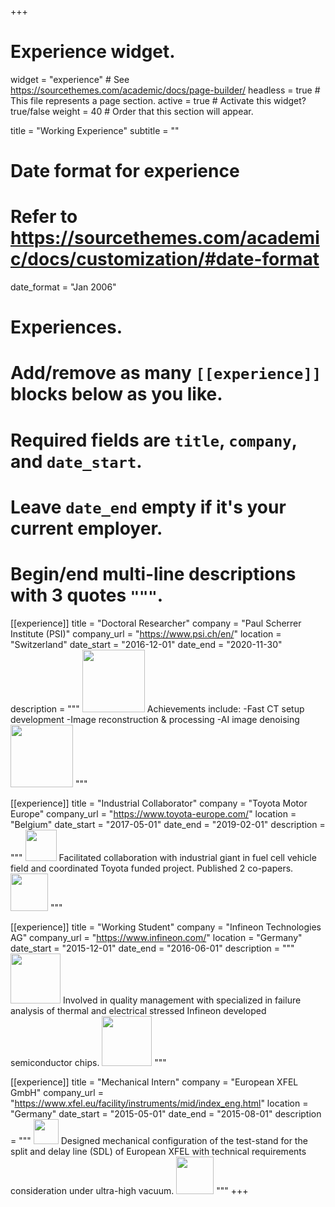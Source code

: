 +++
# Experience widget.
widget = "experience"  # See https://sourcethemes.com/academic/docs/page-builder/
headless = true  # This file represents a page section.
active = true  # Activate this widget? true/false
weight = 40  # Order that this section will appear.

title = "Working Experience"
subtitle = ""

# Date format for experience
#   Refer to https://sourcethemes.com/academic/docs/customization/#date-format
date_format = "Jan 2006"

# Experiences.
#   Add/remove as many `[[experience]]` blocks below as you like.
#   Required fields are `title`, `company`, and `date_start`.
#   Leave `date_end` empty if it's your current employer.
#   Begin/end multi-line descriptions with 3 quotes `"""`.
[[experience]]
  title = "Doctoral Researcher"
  company = "Paul Scherrer Institute (PSI)"
  company_url = "https://www.psi.ch/en/"
  location = "Switzerland"
  date_start = "2016-12-01"
  date_end = "2020-11-30"
  description = """
  <img src="http://tiger.web.psi.ch/PSI-Logo_narrow.jpg" width="100">
  Achievements include:
  -Fast CT setup development
  -Image reconstruction & processing
  -AI image denoising
  <img src="http://tiger.web.psi.ch/PSI-Logo_narrow.jpg" width="100">
  """

[[experience]]
  title = "Industrial Collaborator"
  company = "Toyota Motor Europe"
  company_url = "https://www.toyota-europe.com/"
  location = "Belgium"
  date_start = "2017-05-01"
  date_end = "2019-02-01"
  description = """
  <img src="https://tammauto.com/wp-content/uploads/2017/11/toyota.png" width="50">
  Facilitated collaboration with industrial giant in fuel cell vehicle field and coordinated Toyota funded project. Published 2 co-papers.
  <img src="https://tammauto.com/wp-content/uploads/2017/11/toyota.png" width="60">
  """

[[experience]]
  title = "Working Student"
  company = "Infineon Technologies AG"
  company_url = "https://www.infineon.com/"
  location = "Germany"
  date_start = "2015-12-01"
  date_end = "2016-06-01"
  description = """
  <img src="https://upload.wikimedia.org/wikipedia/commons/thumb/b/bb/Infineon-Logo.svg/2000px-Infineon-Logo.svg.png" width="80">
  Involved in quality management with specialized in failure analysis of thermal and electrical stressed Infineon developed semiconductor chips.
  <img src="https://upload.wikimedia.org/wikipedia/commons/thumb/b/bb/Infineon-Logo.svg/2000px-Infineon-Logo.svg.png" width="80">
  """

[[experience]]
  title = "Mechanical Intern"
  company = "European XFEL GmbH"
  company_url = "https://www.xfel.eu/facility/instruments/mid/index_eng.html"
  location = "Germany"
  date_start = "2015-05-01"
  date_end = "2015-08-01"
  description = """
  <img src="http://www.eso.org/public/archives/logos/screen/xfel.jpg" width="40">
  Designed mechanical configuration of the test-stand for the split and delay line (SDL) of European XFEL with technical requirements consideration under ultra-high vacuum.
  <img src="http://www.eso.org/public/archives/logos/screen/xfel.jpg" width="60">
  """
+++
